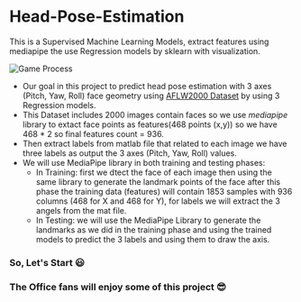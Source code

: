 # Head-Pose-Estimation
This is a Supervised Machine Learning Models, extract features using mediapipe the use Regression models by sklearn with visualization. 

![Game Process](https://github.com/omaraz/Head-Pose-Estimation/blob/main/MS_f.gif)


- Our goal in this project to predict head pose estimation with 3 axes (Pitch, Yaw, Roll) face geometry using [AFLW2000 Dataset](http://cvlab.cse.msu.edu/lfw-and-aflw2000-datasets.html) by using 3 Regression models.
- This Dataset includes 2000 images contain faces so we use *mediapipe* library to extact face points as features(468 points (x,y)) so we have 468 * 2 so final features count  = 936.
- Then extract labels from matlab file that related to each image we have three labels as output the 3 axes (Pitch, Yaw, Roll) values.
- We will use MediaPipe library in both training and testing phases:
  - In Training: first we dtect the face of each image then using the same library to generate the landmark points of the face after this phase the training data (features) will contain 1853 samples with 936 columns (468 for X and 468 for Y), for labels we will extract the 3 angels from the mat file. 
  - In Testing: we will use the MediaPipe Library to generate the landmarks as we did in the training phase and using the trained models to predict the 3 labels and using them to draw the axis.  
### So, Let's Start 😃 
### The Office fans will enjoy some of this project 😎
